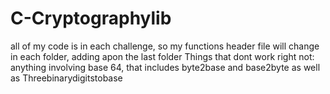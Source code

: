# C-Cryptographylib
all of my code is in each challenge, so my functions header file will change 
in each folder, adding apon the last folder
Things that dont work right not:
anything involving base 64, that includes byte2base and base2byte as well as
Threebinarydigitstobase

